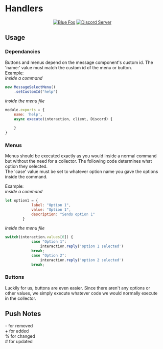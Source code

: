 # Handlers
 <p align="center">
  <a href="https://bluefoxhost.com/"><img src="https://github.com/Scar-Productions/Commissions-Template/blob/main/assets/BlueFox_Banner.png" alt="Blue Fox" /></a>
  <a href="https://discord.gg/xxmFV4Ct3k"><img src="https://img.shields.io/discord/891105245021761596?color=blueviolet&label=Server&logo=discord&logoColor=white&style=plastic" alt="Discord Server" /></a>
</p>  

## Usage  

### Dependancies  
Buttons and menus depend on the message component's custom id. The 'name:' value must match the custom id of the menu or button.  
Example:  
*inside a command*  
```js
new MessageSelectMenu()
    .setCustomId("help")
```  

*inside the menu file*  
```js
module.exports = {
    name: 'help',
    async execute(interaction, client, Discord) {

    }
}
```  

### Menus  
Menus should be executed exactly as you would inside a normal command but without the need for a collector. The following code determines what option they selected.  
The 'case' value must be set to whatever option name you gave the options inside the command.

Example:  
*inside a command*  
```js
let option1 = {
            label: "Option 1",
            value: "Option 1",
            description: "Sends option 1"
        }
```

*inside the menu file*  
```js
switch(interaction.values[0]) {
            case "Option 1":
                interaction.reply('option 1 selected')
            break;
            case "Option 2":
                interaction.reply('option 2 selected')
            break;
```

### Buttons  

Luckily for us, buttons are even easier. Since there aren't any options or other values, we simply execute whatever code we would normally execute in the collector.

## Push Notes  
\- for removed  
\+ for added  
% for changed  
\# for updated  


